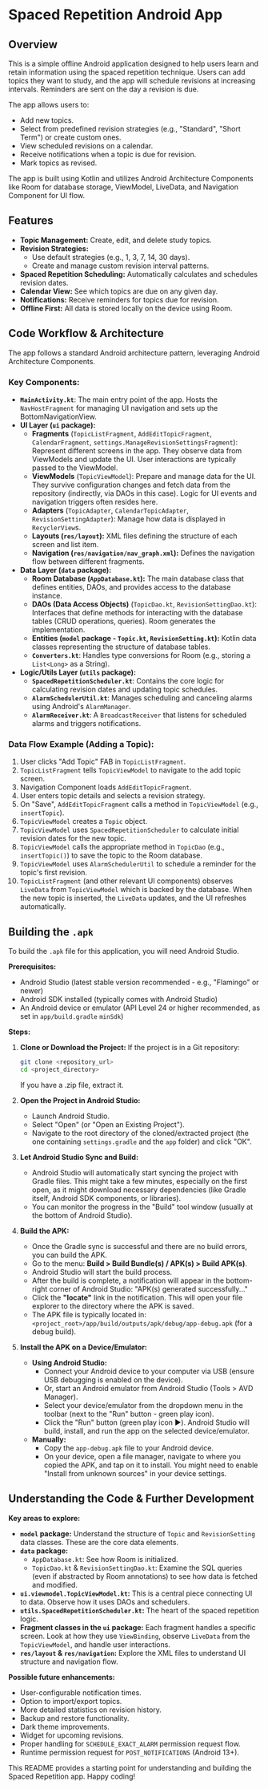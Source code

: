 # Spaced Repetition Android App

## Overview

This is a simple offline Android application designed to help users learn and retain information using the spaced repetition technique. Users can add topics they want to study, and the app will schedule revisions at increasing intervals. Reminders are sent on the day a revision is due.

The app allows users to:
- Add new topics.
- Select from predefined revision strategies (e.g., "Standard", "Short Term") or create custom ones.
- View scheduled revisions on a calendar.
- Receive notifications when a topic is due for revision.
- Mark topics as revised.

The app is built using Kotlin and utilizes Android Architecture Components like Room for database storage, ViewModel, LiveData, and Navigation Component for UI flow.

## Features

- **Topic Management:** Create, edit, and delete study topics.
- **Revision Strategies:**
    - Use default strategies (e.g., 1, 3, 7, 14, 30 days).
    - Create and manage custom revision interval patterns.
- **Spaced Repetition Scheduling:** Automatically calculates and schedules revision dates.
- **Calendar View:** See which topics are due on any given day.
- **Notifications:** Receive reminders for topics due for revision.
- **Offline First:** All data is stored locally on the device using Room.

## Code Workflow & Architecture

The app follows a standard Android architecture pattern, leveraging Android Architecture Components.

### Key Components:

-   **`MainActivity.kt`**: The main entry point of the app. Hosts the `NavHostFragment` for managing UI navigation and sets up the BottomNavigationView.
-   **UI Layer (`ui` package):**
    -   **Fragments** (`TopicListFragment`, `AddEditTopicFragment`, `CalendarFragment`, `settings.ManageRevisionSettingsFragment`): Represent different screens in the app. They observe data from ViewModels and update the UI. User interactions are typically passed to the ViewModel.
    -   **ViewModels** (`TopicViewModel`): Prepare and manage data for the UI. They survive configuration changes and fetch data from the repository (indirectly, via DAOs in this case). Logic for UI events and navigation triggers often resides here.
    -   **Adapters** (`TopicAdapter`, `CalendarTopicAdapter`, `RevisionSettingAdapter`): Manage how data is displayed in `RecyclerView`s.
    -   **Layouts (`res/layout`):** XML files defining the structure of each screen and list item.
    -   **Navigation (`res/navigation/nav_graph.xml`):** Defines the navigation flow between different fragments.
-   **Data Layer (`data` package):**
    -   **Room Database (`AppDatabase.kt`):** The main database class that defines entities, DAOs, and provides access to the database instance.
    -   **DAOs (Data Access Objects)** (`TopicDao.kt`, `RevisionSettingDao.kt`): Interfaces that define methods for interacting with the database tables (CRUD operations, queries). Room generates the implementation.
    -   **Entities (`model` package - `Topic.kt`, `RevisionSetting.kt`):** Kotlin data classes representing the structure of database tables.
    -   **`Converters.kt`**: Handles type conversions for Room (e.g., storing a `List<Long>` as a String).
-   **Logic/Utils Layer (`utils` package):**
    -   **`SpacedRepetitionScheduler.kt`**: Contains the core logic for calculating revision dates and updating topic schedules.
    -   **`AlarmSchedulerUtil.kt`**: Manages scheduling and canceling alarms using Android's `AlarmManager`.
    -   **`AlarmReceiver.kt`**: A `BroadcastReceiver` that listens for scheduled alarms and triggers notifications.

### Data Flow Example (Adding a Topic):

1.  User clicks "Add Topic" FAB in `TopicListFragment`.
2.  `TopicListFragment` tells `TopicViewModel` to navigate to the add topic screen.
3.  Navigation Component loads `AddEditTopicFragment`.
4.  User enters topic details and selects a revision strategy.
5.  On "Save", `AddEditTopicFragment` calls a method in `TopicViewModel` (e.g., `insertTopic`).
6.  `TopicViewModel` creates a `Topic` object.
7.  `TopicViewModel` uses `SpacedRepetitionScheduler` to calculate initial revision dates for the new topic.
8.  `TopicViewModel` calls the appropriate method in `TopicDao` (e.g., `insertTopic()`) to save the topic to the Room database.
9.  `TopicViewModel` uses `AlarmSchedulerUtil` to schedule a reminder for the topic's first revision.
10. `TopicListFragment` (and other relevant UI components) observes `LiveData` from `TopicViewModel` which is backed by the database. When the new topic is inserted, the `LiveData` updates, and the UI refreshes automatically.

## Building the `.apk`

To build the `.apk` file for this application, you will need Android Studio.

**Prerequisites:**
- Android Studio (latest stable version recommended - e.g., "Flamingo" or newer)
- Android SDK installed (typically comes with Android Studio)
- An Android device or emulator (API Level 24 or higher recommended, as set in `app/build.gradle` `minSdk`)

**Steps:**

1.  **Clone or Download the Project:**
    If the project is in a Git repository:
    ```bash
    git clone <repository_url>
    cd <project_directory>
    ```
    If you have a .zip file, extract it.

2.  **Open the Project in Android Studio:**
    -   Launch Android Studio.
    -   Select "Open" (or "Open an Existing Project").
    -   Navigate to the root directory of the cloned/extracted project (the one containing `settings.gradle` and the `app` folder) and click "OK".

3.  **Let Android Studio Sync and Build:**
    -   Android Studio will automatically start syncing the project with Gradle files. This might take a few minutes, especially on the first open, as it might download necessary dependencies (like Gradle itself, Android SDK components, or libraries).
    -   You can monitor the progress in the "Build" tool window (usually at the bottom of Android Studio).

4.  **Build the APK:**
    -   Once the Gradle sync is successful and there are no build errors, you can build the APK.
    -   Go to the menu: **Build > Build Bundle(s) / APK(s) > Build APK(s)**.
    -   Android Studio will start the build process.
    -   After the build is complete, a notification will appear in the bottom-right corner of Android Studio: "APK(s) generated successfully..."
    -   Click the **"locate"** link in the notification. This will open your file explorer to the directory where the APK is saved.
    -   The APK file is typically located in: `<project_root>/app/build/outputs/apk/debug/app-debug.apk` (for a debug build).

5.  **Install the APK on a Device/Emulator:**
    -   **Using Android Studio:**
        -   Connect your Android device to your computer via USB (ensure USB debugging is enabled on the device).
        -   Or, start an Android emulator from Android Studio (Tools > AVD Manager).
        -   Select your device/emulator from the dropdown menu in the toolbar (next to the "Run" button - green play icon).
        -   Click the "Run" button (green play icon ▶️). Android Studio will build, install, and run the app on the selected device/emulator.
    -   **Manually:**
        -   Copy the `app-debug.apk` file to your Android device.
        -   On your device, open a file manager, navigate to where you copied the APK, and tap on it to install. You might need to enable "Install from unknown sources" in your device settings.

## Understanding the Code & Further Development

**Key areas to explore:**

-   **`model` package:** Understand the structure of `Topic` and `RevisionSetting` data classes. These are the core data elements.
-   **`data` package:**
    -   `AppDatabase.kt`: See how Room is initialized.
    -   `TopicDao.kt` & `RevisionSettingDao.kt`: Examine the SQL queries (even if abstracted by Room annotations) to see how data is fetched and modified.
-   **`ui.viewmodel.TopicViewModel.kt`:** This is a central piece connecting UI to data. Observe how it uses DAOs and schedulers.
-   **`utils.SpacedRepetitionScheduler.kt`:** The heart of the spaced repetition logic.
-   **Fragment classes in the `ui` package:** Each fragment handles a specific screen. Look at how they use `ViewBinding`, observe `LiveData` from the `TopicViewModel`, and handle user interactions.
-   **`res/layout` & `res/navigation`:** Explore the XML files to understand UI structure and navigation flow.

**Possible future enhancements:**
-   User-configurable notification times.
-   Option to import/export topics.
-   More detailed statistics on revision history.
-   Backup and restore functionality.
-   Dark theme improvements.
-   Widget for upcoming revisions.
-   Proper handling for `SCHEDULE_EXACT_ALARM` permission request flow.
-   Runtime permission request for `POST_NOTIFICATIONS` (Android 13+).

This README provides a starting point for understanding and building the Spaced Repetition app. Happy coding!
